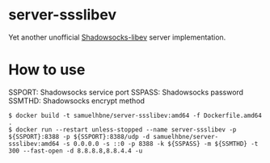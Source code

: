 # server-ssslibev
Yet another unofficial [Shadowsocks-libev](https://github.com/shadowsocks/shadowsocks-libev) server implementation.

# How to use

SSPORT:	Shadowsocks service port
SSPASS:	Shadowsocks password
SSMTHD:	Shadowsocks encrypt method

```
$ docker build -t samuelhbne/server-ssslibev:amd64 -f Dockerfile.amd64 .
$ docker run --restart unless-stopped --name server-ssslibev -p ${SSPORT}:8388 -p ${SSPORT}:8388/udp -d samuelhbne/server-ssslibev:amd64 -s 0.0.0.0 -s ::0 -p 8388 -k ${SSPASS} -m ${SSMTHD} -t 300 --fast-open -d 8.8.8.8,8.8.4.4 -u
```
